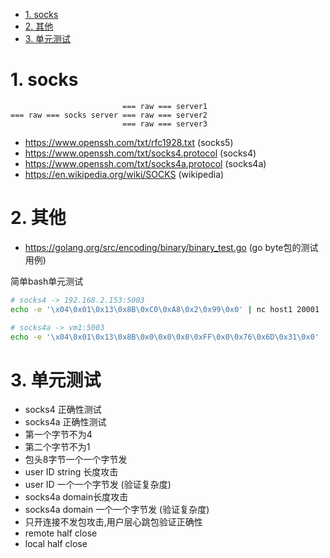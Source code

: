 <!-- TOC -->

- [1. socks](#1-socks)
- [2. 其他](#2-其他)
- [3. 单元测试](#3-单元测试)

<!-- /TOC -->


<a id="markdown-1-socks" name="1-socks"></a>
# 1. socks
```
                         === raw === server1  
=== raw === socks server === raw === server2  
                         === raw === server3  
```

* https://www.openssh.com/txt/rfc1928.txt (socks5)
* https://www.openssh.com/txt/socks4.protocol (socks4)
* https://www.openssh.com/txt/socks4a.protocol (socks4a)
* https://en.wikipedia.org/wiki/SOCKS (wikipedia)


<a id="markdown-2-其他" name="2-其他"></a>
# 2. 其他
* https://golang.org/src/encoding/binary/binary_test.go (go byte包的测试用例)


简单bash单元测试
```bash
# socks4 -> 192.168.2.153:5003
echo -e '\x04\0x01\0x13\0x8B\0xC0\0xA8\0x2\0x99\0x0' | nc host1 20001

# socks4a -> vm1:5003
echo -e '\x04\0x01\0x13\0x8B\0x0\0x0\0x0\0xFF\0x0\0x76\0x6D\0x31\0x0' | nc host1 20001
```


<a id="markdown-3-单元测试" name="3-单元测试"></a>
# 3. 单元测试

* socks4 正确性测试
* socks4a 正确性测试
* 第一个字节不为4
* 第二个字节不为1
* 包头8字节一个一个字节发
* user ID string 长度攻击
* user ID 一个一个字节发 (验证复杂度)
* socks4a domain长度攻击
* socks4a domain 一个一个字节发 (验证复杂度)
* 只开连接不发包攻击,用户层心跳包验证正确性
* remote half close
* local half close
